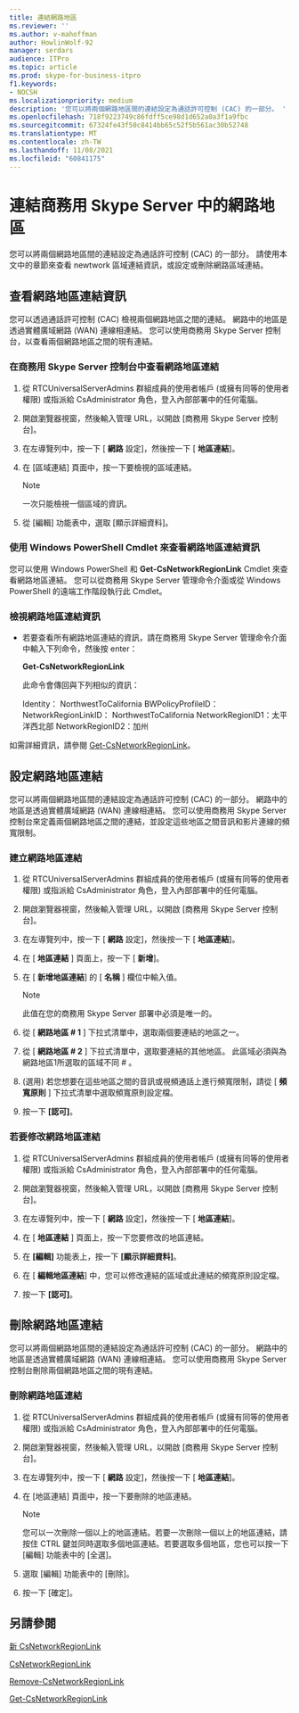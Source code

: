 ```yaml
---
title: 連結網路地區
ms.reviewer: ''
ms.author: v-mahoffman
author: HowlinWolf-92
manager: serdars
audience: ITPro
ms.topic: article
ms.prod: skype-for-business-itpro
f1.keywords:
- NOCSH
ms.localizationpriority: medium
description: '您可以將兩個網路地區間的連結設定為通話許可控制 (CAC) 的一部分。 '
ms.openlocfilehash: 718f9223749c86fdff5ce98d1d652a0a3f1a9fbc
ms.sourcegitcommit: 67324fe43f50c8414bb65c52f5b561ac30b52748
ms.translationtype: MT
ms.contentlocale: zh-TW
ms.lasthandoff: 11/08/2021
ms.locfileid: "60841175"
---
```

# <a name="linking-network-regions-in-skype-for-business-server"></a>連結商務用 Skype Server 中的網路地區

您可以將兩個網路地區間的連結設定為通話許可控制 (CAC) 的一部分。 請使用本文中的章節來查看 newtwork 區域連結資訊，或設定或刪除網路區域連結。 

## <a name="view-network-region-link-information"></a>查看網路地區連結資訊 

您可以透過通話許可控制 (CAC) 檢視兩個網路地區之間的連結。 網路中的地區是透過實體廣域網路 (WAN) 連線相連結。 您可以使用商務用 Skype Server 控制台，以查看兩個網路地區之間的現有連結。 


### <a name="to-view-a-network-region-link-in-skype-for-business-server-control-panel"></a>在商務用 Skype Server 控制台中查看網路地區連結

1.  從 RTCUniversalServerAdmins 群組成員的使用者帳戶 (或擁有同等的使用者權限) 或指派給 CsAdministrator 角色，登入內部部署中的任何電腦。

2.  開啟瀏覽器視窗，然後輸入管理 URL，以開啟 [商務用 Skype Server 控制台]。 

3.  在左導覽列中，按一下 [ **網路** 設定]，然後按一下 [ **地區連結**]。

4.  在 [區域連結] 頁面中，按一下要檢視的區域連結。
    
    > [!NOTE]
    > 一次只能檢視一個區域的資訊。

5.  從 [編輯] 功能表中，選取 [顯示詳細資料]。

### <a name="view-network-region-link-information-by-using-windows-powershell-cmdlets"></a>使用 Windows PowerShell Cmdlet 來查看網路地區連結資訊

您可以使用 Windows PowerShell 和 **Get-CsNetworkRegionLink** Cmdlet 來查看網路地區連結。 您可以從商務用 Skype Server 管理命令介面或從 Windows PowerShell 的遠端工作階段執行此 Cmdlet。 


### <a name="to-view-network-region-link-information"></a>檢視網路地區連結資訊

  - 若要查看所有網路地區連結的資訊，請在商務用 Skype Server 管理命令介面中輸入下列命令，然後按 enter：
    
    **Get-CsNetworkRegionLink**
    
    此命令會傳回與下列相似的資訊：
    
       Identity： NorthwestToCalifornia BWPolicyProfileID： NetworkRegionLinkID： NorthwestToCalifornia NetworkRegionID1：太平洋西北部 NetworkRegionID2：加州


如需詳細資訊，請參閱 [Get-CsNetworkRegionLink](/powershell/module/skype/Get-CsNetworkRegionLink)。


## <a name="configure-network-region-links"></a>設定網路地區連結 

您可以將兩個網路地區間的連結設定為通話許可控制 (CAC) 的一部分。 網路中的地區是透過實體廣域網路 (WAN) 連線相連結。 您可以使用商務用 Skype Server 控制台來定義兩個網路地區之間的連結，並設定這些地區之間音訊和影片連線的頻寬限制。

### <a name="to-create-a-network-region-link"></a>建立網路地區連結

1.  從 RTCUniversalServerAdmins 群組成員的使用者帳戶 (或擁有同等的使用者權限) 或指派給 CsAdministrator 角色，登入內部部署中的任何電腦。

2.  開啟瀏覽器視窗，然後輸入管理 URL，以開啟 [商務用 Skype Server 控制台]。 

3.  在左導覽列中，按一下 [ **網路** 設定]，然後按一下 [ **地區連結**]。

4.  在 [ **地區連結** ] 頁面上，按一下 [ **新增**]。

5.  在 [ **新增地區連結**] 的 [ **名稱** ] 欄位中輸入值。
 
    > [!NOTE]  
    > 此值在您的商務用 Skype Server 部署中必須是唯一的。

6.  從 [ **網路地區 \# 1** ] 下拉式清單中，選取兩個要連結的地區之一。

7.  從 [ **網路地區 \# 2** ] 下拉式清單中，選取要連結的其他地區。 此區域必須與為網路地區1所選取的區域不同 \# 。

8.   (選用) 若您想要在這些地區之間的音訊或視頻通話上進行頻寬限制，請從 [ **頻寬原則** ] 下拉式清單中選取頻寬原則設定檔。

9.  按一下 **[認可]**。

### <a name="to-modify-a-network-region-link"></a>若要修改網路地區連結

1.  從 RTCUniversalServerAdmins 群組成員的使用者帳戶 (或擁有同等的使用者權限) 或指派給 CsAdministrator 角色，登入內部部署中的任何電腦。

2.  開啟瀏覽器視窗，然後輸入管理 URL，以開啟 [商務用 Skype Server 控制台]。 

3.  在左導覽列中，按一下 [ **網路** 設定]，然後按一下 [ **地區連結**]。

4.  在 [ **地區連結** ] 頁面上，按一下您要修改的地區連結。

5.  在 **[編輯]** 功能表上，按一下 **[顯示詳細資料]**。

6.  在 [ **編輯地區連結**] 中，您可以修改連結的區域或此連結的頻寬原則設定檔。

7.  按一下 **[認可]**。


## <a name="delete-network-region-links"></a>刪除網路地區連結

您可以將兩個網路地區間的連結設定為通話許可控制 (CAC) 的一部分。 網路中的地區是透過實體廣域網路 (WAN) 連線相連結。 您可以使用商務用 Skype Server 控制台刪除兩個網路地區之間的現有連結。 

### <a name="to-delete-a-network-region-link"></a>刪除網路地區連結

1.  從 RTCUniversalServerAdmins 群組成員的使用者帳戶 (或擁有同等的使用者權限) 或指派給 CsAdministrator 角色，登入內部部署中的任何電腦。

2.  開啟瀏覽器視窗，然後輸入管理 URL，以開啟 [商務用 Skype Server 控制台]。 

3.  在左導覽列中，按一下 [ **網路** 設定]，然後按一下 [ **地區連結**]。

4.  在 [地區連結] 頁面中，按一下要刪除的地區連結。
 
    > [!NOTE]  
    > 您可以一次刪除一個以上的地區連結。若要一次刪除一個以上的地區連結，請按住 CTRL 鍵並同時選取多個地區連結。若要選取多個地區，您也可以按一下 [編輯]<STRONG></STRONG> 功能表中的 [全選]<STRONG></STRONG>。

5.  選取 [編輯] 功能表中的 [刪除]。

6.  按一下 [確定]。


## <a name="see-also"></a>另請參閱

[新 CsNetworkRegionLink](/powershell/module/skype/New-CsNetworkRegionLink)  

[CsNetworkRegionLink](/powershell/module/skype/Set-CsNetworkRegionLink)  

[Remove-CsNetworkRegionLink](/powershell/module/skype/Remove-CsNetworkRegionLink)  

[Get-CsNetworkRegionLink](/powershell/module/skype/Get-CsNetworkRegionLink)
